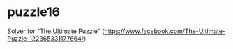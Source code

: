 # puzzle16
Solver for "The Ultimate Puzzle" (https://www.facebook.com/The-Ultimate-Puzzle-122365331177664/)

